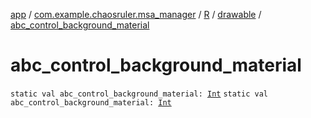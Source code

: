 [app](../../../index.md) / [com.example.chaosruler.msa_manager](../../index.md) / [R](../index.md) / [drawable](index.md) / [abc_control_background_material](.)

# abc_control_background_material

`static val abc_control_background_material: `[`Int`](https://kotlinlang.org/api/latest/jvm/stdlib/kotlin/-int/index.html)
`static val abc_control_background_material: `[`Int`](https://kotlinlang.org/api/latest/jvm/stdlib/kotlin/-int/index.html)